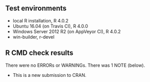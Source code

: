## Test environments

* local R installation, R 4.0.2
* Ubuntu 16.04 (on Travis CI), R 4.0.0
* Windows Server 2012 R2 (on AppVeyor CI), R 4.0.2
* win-builder, r-devel

## R CMD check results

There were no ERRORs or WARNINGs. There was 1 NOTE (below).

* This is a new submission to CRAN.
